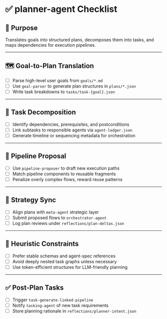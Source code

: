 # ✅ planner-agent Checklist

## 🧭 Purpose
Translates goals into structured plans, decomposes them into tasks, and maps dependencies for execution pipelines.

---

## 🗺 Goal-to-Plan Translation
- [ ] Parse high-level user goals from `goals/*.md`
- [ ] Use `goal-parser` to generate plan structures in `plans/*.json`
- [ ] Write task breakdowns to `tasks/task-{goal}.json`

---

## 🔁 Task Decomposition
- [ ] Identify dependencies, prerequisites, and postconditions
- [ ] Link subtasks to responsible agents via `agent-ledger.json`
- [ ] Generate timeline or sequencing metadata for orchestration

---

## 🔂 Pipeline Proposal
- [ ] Use `pipeline-proposer` to draft new execution paths
- [ ] Match pipeline components to reusable fragments
- [ ] Penalize overly complex flows, reward reuse patterns

---

## 🧠 Strategy Sync
- [ ] Align plans with `meta-agent` strategic layer
- [ ] Submit proposed flows to `orchestrator-agent`
- [ ] Log plan reviews under `reflections/plan-deltas.json`

---

## 🔁 Heuristic Constraints
- [ ] Prefer stable schemas and agent-spec references
- [ ] Avoid deeply nested task graphs unless necessary
- [ ] Use token-efficient structures for LLM-friendly planning

---

## ✅ Post-Plan Tasks
- [ ] Trigger `task-generate-linked-pipeline`
- [ ] Notify `tasking-agent` of new task requirements
- [ ] Store planning rationale in `reflections/planner-intent.json`
